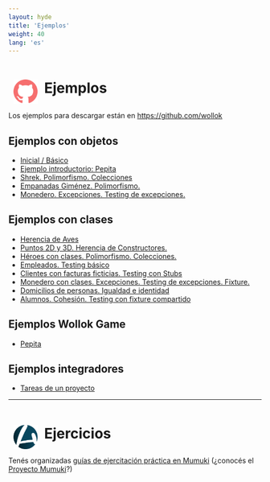 ```yaml
---
layout: hyde
title: 'Ejemplos'
weight: 40
lang: 'es'
---
```



<h1 style="padding: 10px;">
<img src="/images/github-octocat.svg" align="left" height="48" width="48" style="padding: 0px;"/>
&nbsp;&nbsp;Ejemplos
</h1>

<p>Los ejemplos para descargar están en
<a href="https://github.com/wollok">https://github.com/wollok</a>
</p>

## Ejemplos con objetos

* [Inicial / Básico](https://github.com/wollok/00-teaching)
* [Ejemplo introductorio: Pepita](https://github.com/wollok/01-intro-pepita)
* [Shrek. Polimorfismo. Colecciones](https://github.com/wollok/03-heroes-con-objetos)
* [Empanadas Giménez. Polimorfismo.](https://github.com/wollok/03-polimorfismo-empanadasGimenez)
* [Monedero. Excepciones. Testing de excepciones.](https://github.com/wollok/07-excepciones-monedero)

## Ejemplos con clases

* [Herencia de Aves](https://github.com/wollok/05-herencia-aves-pepita)
* [Puntos 2D y 3D. Herencia de Constructores.](https://github.com/wollok/05-herencia-constructores)
* [Héroes con clases. Polimorfismo. Colecciones.](https://github.com/wollok/06-heroes-con-clases)
* [Empleados. Testing básico](https://github.com/wollok/10-testing-empleados)
* [Clientes con facturas ficticias. Testing con Stubs](https://github.com/wollok/10-testing-cliente-stub)
* [Monedero con clases. Excepciones. Testing de excepciones. Fixture.](https://github.com/wollok/07-excepciones-monedero-clases)
* [Domicilios de personas. Igualdad e identidad](https://github.com/wollok/08-igualdad-identidad-domicilios)
* [Alumnos. Cohesión. Testing con fixture compartido](https://github.com/wollok/08-cohesion-alumnos)

## Ejemplos Wollok Game

* [Pepita](https://github.com/wollok/pepita-game)

## Ejemplos integradores

* [Tareas de un proyecto](https://github.com/wollok/15-examen-tareas)

<hr>

<h1 style="padding: 10px;"><img src="/images/mumuki.png" align="left" height="48" width="48" style="padding: 0px;"/>
&nbsp;&nbsp;Ejercicios</h1>

<p>Tenés organizadas 
<a href="http://pdep-utn.mumuki.io/chapters/24-programacion-con-objetos">guías de ejercitación práctica en Mumuki</a> (¿conocés el <a href="http://mumuki.org">Proyecto Mumuki</a>?)</p>


